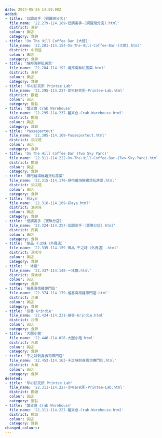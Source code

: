 ```yaml
---
date: 2024-05-26 14:50:08Z
added:
- title: '低調高手 (銅鑼灣分店)'
  file_name: '22.279-114.189-低調高手-(銅鑼灣分店).html'
  district: 灣仔
  colour: 黃店
  category: 食肆
- title: 'On The Hill Coffee Bar (大館)'
  file_name: '22.281-114.154-On-The-Hill-Coffee-Bar-(大館).html'
  district: 中西區
  colour: 黃店
  category: 食肆
- title: '燒邦海鮮私房菜'
  file_name: '22.284-114.192-燒邦海鮮私房菜.html'
  district: 灣仔
  colour: 黃店
  category: 食肆
- title: '印衫研究所 Printee Lab'
  file_name: '22.295-114.237-印衫研究所-Printee-Lab.html'
  district: 觀塘
  colour: 黃店
  category: 服裝
- title: '蟹貨倉 Crab Warehouse'
  file_name: '22.295-114.237-蟹貨倉-Crab-Warehouse.html'
  district: 觀塘
  colour: 黃店
  category: 雜貨
- title: 'Passepartout'
  file_name: '22.305-114.169-Passepartout.html'
  district: 油尖旺
  colour: 黃店
  category: 食肆
- title: 'On The Hill Coffee Bar (Two Sky Parc)'
  file_name: '22.311-114.222-On-The-Hill-Coffee-Bar-(Two-Sky-Parc).html'
  district: 觀塘
  colour: 黃店
  category: 食肆
- title: '麻甩爐海鮮雞煲私房菜'
  file_name: '22.315-114.170-麻甩爐海鮮雞煲私房菜.html'
  district: 油尖旺
  colour: 黃店
  category: 食肆
- title: '彩aya'
  file_name: '22.316-114.169-彩aya.html'
  district: 油尖旺
  colour: 黃店
  category: 食肆
- title: '低調高手 (寶琳分店)'
  file_name: '22.324-114.257-低調高手-(寶琳分店).html'
  district: 西貢
  colour: 黃店
  category: 食肆
- title: '御品·千之味（外賣店）'
  file_name: '22.335-114.159-御品·千之味（外賣店）.html'
  district: 深水埗
  colour: 黃店
  category: 食肆
- title: '一冰廳'
  file_name: '22.337-114.148-一冰廳.html'
  district: 深水埗
  colour: 黃店
  category: 食肆
- title: '榕基海南雞專門店'
  file_name: '22.374-114.179-榕基海南雞專門店.html'
  district: 沙田
  colour: 黃店
  category: 食肆
- title: '研香 Grindie'
  file_name: '22.424-114.231-研香-Grindie.html'
  district: 沙田
  colour: 黃店
  category: 食肆
- title: '大圍小館'
  file_name: '22.446-114.026-大圍小館.html'
  district: 元朗
  colour: 黃店
  category: 食肆
- title: '千之味刺身壽司專門店'
  file_name: '22.453-114.163-千之味刺身壽司專門店.html'
  district: 大埔
  colour: 黃店
  category: 食肆
deleted:
- title: '印衫研究所 Printee Lab'
  file_name: '22.311-114.227-印衫研究所-Printee-Lab.html'
  district: 觀塘
  colour: 黃店
  category: 服裝
- title: '蟹貨倉 Crab Warehouse'
  file_name: '22.311-114.227-蟹貨倉-Crab-Warehouse.html'
  district: 觀塘
  colour: 黃店
  category: 雜貨
changed_colours:
---
```

